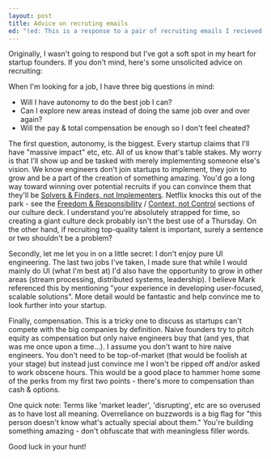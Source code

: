 ```yaml
---
layout: post
title: Advice on recruting emails
ed: "(ed: This is a response to a pair of recruiting emails I recieved.)"
---
```


Originally, I wasn't going to respond but I've got a soft spot in my heart for startup founders.  If you don't mind, here's some unsolicited advice on recruiting:

When I'm looking for a job, I have three big questions in mind:

 - Will I have autonomy to do the best job I can?
 - Can I explore new areas instead of doing the same job over and over again?
 - Will the pay & total compensation be enough so I don't feel cheated?

The first question, autonomy, is the biggest.  Every startup claims that I'll have "massive impact" etc, etc.  All of us know that's table stakes.  My worry is that I'll show up and be tasked with merely implementing someone else's vision.  We know engineers don't join startups to implement, they join to grow and be a part of the creation of something amazing.  You'd go a long way toward winning over potential recruits if you can convince them that they'll be [Solvers & Finders, not Implementers](https://rkoutnik.com/2016/04/21/implementers-solvers-and-finders.html).  Netflix knocks this out of the park - see the [Freedom & Responsibility](http://www.slideshare.net/reed2001/culture-1798664/39-Seven_Aspects_of_our_Culture) / [Context, not Control](http://www.slideshare.net/reed2001/culture-1798664/78-Seven_Aspects_of_our_Culture) sections of our culture deck.  I understand you're absolutely strapped for time, so creating a giant culture deck probably isn't the best use of a Thursday.  On the other hand, if recruiting top-quality talent is important, surely a sentence or two shouldn't be a problem?

Secondly, let me let you in on a little secret: I don't enjoy pure UI engineering.  The last two jobs I've taken, I made sure that while I would mainly do UI (what I'm best at) I'd also have the opportunity to grow in other areas (stream processing, distributed systems, leadership).  I believe Mark referenced this by mentioning "your experience in developing user-focused, scalable solutions".  More detail would be fantastic and help convince me to look further into your startup.

Finally, compensation.  This is a tricky one to discuss as startups can't compete with the big companies by definition.  Naive founders try to pitch equity as compensation but only naive engineers buy that (and yes, that was me once upon a time...).  I assume you don't want to hire naive engineers.  You don't need to be top-of-market (that would be foolish at your stage) but instead just convince me I won't be ripped off and/or asked to work obscene hours.  This would be a good place to hammer home some of the perks from my first two points - there's more to compensation than cash & options.

One quick note: Terms like 'market leader', 'disrupting', etc are so overused as to have lost all meaning.  Overreliance on buzzwords is a big flag for "this person doesn't know what's actually special about them."  You're building something amazing - don't obfuscate that with meaningless filler words.

Good luck in your hunt!